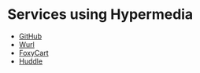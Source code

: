 # Services using Hypermedia

* [GitHub](https://developer.github.com/v3/#hypermedia)
* [Wurl](http://developers.wurl.com/pages/overview/hypermedia)
* [FoxyCart](https://api.foxycart.com/docs)
* [Huddle](https://github.com/Huddle/huddle-apis/wiki/Link)
